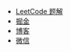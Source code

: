 * [LeetCode 题解](https://leetcode.hi-dhl.com/)
* [掘金](https://juejin.im/user/2594503168898744)
* [博客](https://hi-dhl.com/)
* [微信](menu?id=联系我)




